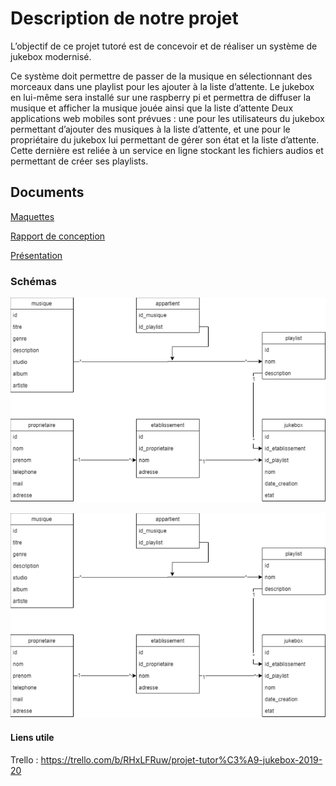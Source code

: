# Description de notre projet

L’objectif de ce projet tutoré est de concevoir et de réaliser un système de jukebox modernisé.

Ce système doit permettre de passer de la musique en sélectionnant des morceaux dans une playlist pour les ajouter à la liste d’attente.
Le jukebox en lui-même sera installé sur une raspberry pi et permettra de diffuser la musique et afficher la musique jouée ainsi que la liste d’attente 
Deux applications web mobiles sont prévues : une pour les utilisateurs du jukebox permettant d’ajouter des musiques à la liste d’attente, et une pour le propriétaire du jukebox lui permettant de gérer son état et la liste d’attente. Cette dernière est reliée à un service en ligne stockant les fichiers audios et permettant de créer ses playlists.


## Documents


[Maquettes](/Maquettes.pdf)

[Rapport de conception](/Rendu.pdf)

[Présentation](/Présentation.pptx)

### Schémas

<img src="/UML.PNG">

![UML](/UML.PNG)

#### Liens utile

Trello : https://trello.com/b/RHxLFRuw/projet-tutor%C3%A9-jukebox-2019-20
